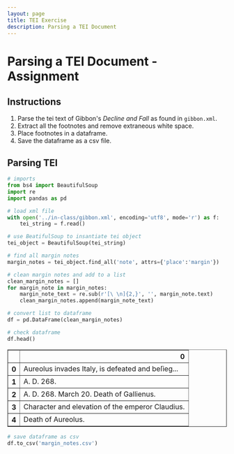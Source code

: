 ```yaml
---
layout: page
title: TEI Exercise
description: Parsing a TEI Document
---
```

# Parsing a TEI Document - Assignment

## Instructions

1. Parse the tei text of Gibbon's _Decline and Fall_ as found in `gibbon.xml`.
2. Extract all the footnotes and remove extraneous white space.
3. Place footnotes in a dataframe.
4. Save the dataframe as a csv file.

## Parsing TEI


```python
# imports
from bs4 import BeautifulSoup
import re
import pandas as pd
```


```python
# load xml file
with open('../in-class/gibbon.xml', encoding='utf8', mode='r') as f:
    tei_string = f.read()
```


```python
# use BeatifulSoup to insantiate tei object
tei_object = BeautifulSoup(tei_string)
```


```python
# find all margin notes
margin_notes = tei_object.find_all('note', attrs={'place':'margin'})
```


```python
# clean margin notes and add to a list
clean_margin_notes = []
for margin_note in margin_notes:
    margin_note_text = re.sub(r'[\ \n]{2,}', '', margin_note.text)
    clean_margin_notes.append(margin_note_text)
```


```python
# convert list to dataframe
df = pd.DataFrame(clean_margin_notes)
```


```python
# check dataframe
df.head()
```




<div>
<style scoped>
    .dataframe tbody tr th:only-of-type {
        vertical-align: middle;
    }

    .dataframe tbody tr th {
        vertical-align: top;
    }

    .dataframe thead th {
        text-align: right;
    }
</style>
<table border="1" class="dataframe">
  <thead>
    <tr style="text-align: right;">
      <th></th>
      <th>0</th>
    </tr>
  </thead>
  <tbody>
    <tr>
      <th>0</th>
      <td>Aureolus invades Italy, is defeated and beſieg...</td>
    </tr>
    <tr>
      <th>1</th>
      <td>A. D. 268.</td>
    </tr>
    <tr>
      <th>2</th>
      <td>A. D. 268. March 20. Death of Gallienus.</td>
    </tr>
    <tr>
      <th>3</th>
      <td>Character and elevation of the emperor Claudius.</td>
    </tr>
    <tr>
      <th>4</th>
      <td>Death of Aureolus.</td>
    </tr>
  </tbody>
</table>
</div>




```python
# save dataframe as csv
df.to_csv('margin_notes.csv')
```
